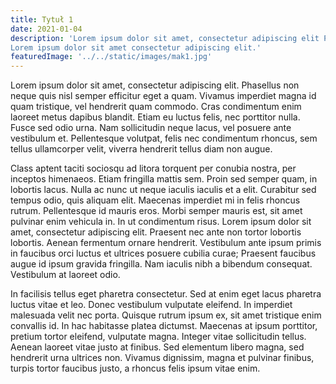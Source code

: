 ```yaml
---
title: Tytuł 1
date: 2021-01-04
description: 'Lorem ipsum dolor sit amet, consectetur adipiscing elit Phasellus non neque quis nisl semper efficitur eget a quam. Vivamus imperdiet magna id quam tristique vel hendrerit quam commodo.
Lorem ipsum dolor sit amet consectetur adipiscing elit.'
featuredImage: '../../static/images/mak1.jpg'
---
```


Lorem ipsum dolor sit amet, consectetur adipiscing elit. Phasellus non neque quis nisl semper efficitur eget a quam. Vivamus imperdiet magna id quam tristique, vel hendrerit quam commodo. Cras condimentum enim laoreet metus dapibus blandit. Etiam eu luctus felis, nec porttitor nulla. Fusce sed odio urna. Nam sollicitudin neque lacus, vel posuere ante vestibulum et. Pellentesque volutpat, felis nec condimentum rhoncus, sem tellus ullamcorper velit, viverra hendrerit tellus diam non augue.

Class aptent taciti sociosqu ad litora torquent per conubia nostra, per inceptos himenaeos. Etiam fringilla mattis sem. Proin sed semper quam, in lobortis lacus. Nulla ac nunc ut neque iaculis iaculis et a elit. Curabitur sed tempus odio, quis aliquam elit. Maecenas imperdiet mi in felis rhoncus rutrum. Pellentesque id mauris eros. Morbi semper mauris est, sit amet pulvinar enim vehicula in. In ut condimentum risus. Lorem ipsum dolor sit amet, consectetur adipiscing elit. Praesent nec ante non tortor lobortis lobortis. Aenean fermentum ornare hendrerit. Vestibulum ante ipsum primis in faucibus orci luctus et ultrices posuere cubilia curae; Praesent faucibus augue id ipsum gravida fringilla. Nam iaculis nibh a bibendum consequat. Vestibulum at laoreet odio.

In facilisis tellus eget pharetra consectetur. Sed at enim eget lacus pharetra luctus vitae et leo. Donec vestibulum vulputate eleifend. In imperdiet malesuada velit nec porta. Quisque rutrum ipsum ex, sit amet tristique enim convallis id. In hac habitasse platea dictumst. Maecenas at ipsum porttitor, pretium tortor eleifend, vulputate magna. Integer vitae sollicitudin tellus. Aenean laoreet vitae justo at finibus. Sed elementum libero magna, sed hendrerit urna ultrices non. Vivamus dignissim, magna et pulvinar finibus, turpis tortor faucibus justo, a rhoncus felis ipsum vitae enim.
